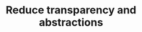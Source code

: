 ---
layout: tactic

title:  "Reduce transparency and abstractions"
tags:   energy-footprint
t-sort: "Awesome Tactic"
t-type: "Software Practice"
categories: green-software-practice
t-description: "Layers of abstraction prevent the introduction of efficiency because no details from the underlying system are exposed."
t-participant: "Software application developers"
t-artifact: 
t-context:
t-feature: 
t-intent: "Reduce transparency and abstractions"
t-targetQA: "Energy-efficiency"
t-relatedQA: 
t-measuredimpact:
t-source: "Procaccianti, G., Fernández, H., & Lago, P. (2019). Green Software in Practice: Empirical Validation and Assessment of Best Practices for Writing Energy-Efficient Software. Vrije Universiteit Amsterdam, October 2019."
t-source-doi: "NA"
---